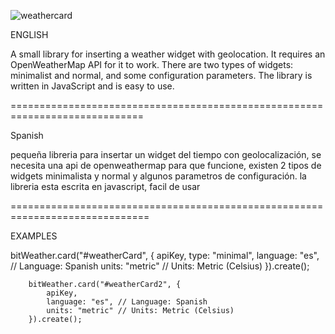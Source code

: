![weathercard](https://github.com/user-attachments/assets/aafeee63-42e8-4bb1-8b4e-22fd7126dd63)

ENGLISH

A small library for inserting a weather widget with geolocation. It requires an OpenWeatherMap API for it to work. There are two types of widgets: minimalist and normal, and some configuration parameters. The library is written in JavaScript and is easy to use.


=============================================================================


Spanish

pequeña libreria para insertar un widget del tiempo con geolocalización, se necesita una api de openweathermap para que funcione, existen 2 tipos de widgets minimalista y normal y algunos parametros de configuración. la libreria esta escrita en javascript, facil de usar

==============================================================================

EXAMPLES

  bitWeather.card("#weatherCard", {
            apiKey,
            type: "minimal",
            language: "es", // Language: Spanish
            units: "metric" // Units: Metric (Celsius)
        }).create();

        bitWeather.card("#weatherCard2", {
            apiKey,
            language: "es", // Language: Spanish
            units: "metric" // Units: Metric (Celsius)
        }).create();


        
